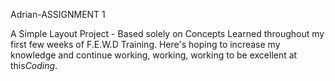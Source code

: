 Adrian-ASSIGNMENT 1
       
<p> A Simple Layout Project  - Based solely on Concepts Learned throughout  my first few weeks of F.E.W.D Training. Here's hoping to increase my knowledge and continue working, working, working to be excellent at this<em>Coding</em>.</p>

